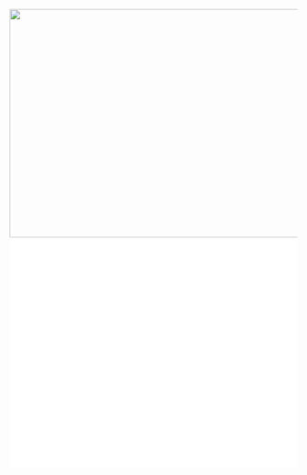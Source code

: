<div align="center">
	<br>
	<a href="https://zhuifengshen.github.io/">
		<img src="https://github-readme-stats.vercel.app/api?username=zhuifengshen&show_icons=true&hide=contribs&locale=en&title_color=fff&text_color=fff&icon_color=fff&bg_color=fc5c7d,6a82fb,05dfd7&include_all_commits=true" width="800" height="400">
	</a>
	<br>
	<a href="https://zhuifengshen.github.io/">
		<img src="header.svg" width="800" height="400">
	</a>
	<br>
</div>
